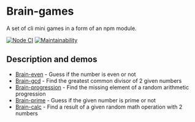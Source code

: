 # Brain-games

A set of cli mini games in a form of an npm module.

[![Node CI](https://github.com/siniiitsa/frontend-project-lvl1/workflows/Node%20CI/badge.svg)](https://github.com/siniiitsa/frontend-project-lvl1/actions)
[![Maintainability](https://api.codeclimate.com/v1/badges/02fd2abd31a0c6e30c85/maintainability)](https://codeclimate.com/github/siniiitsa/frontend-project-lvl1/maintainability)

## Description and demos

- [Brain-even](https://asciinema.org/a/AlkRtONSLF3OUbsGhmuGF2cLN) - Guess if the number is even or not
- [Brain-gcd](https://asciinema.org/a/5uHODBIok6g0yafvm00aGG64B) - Find the greatest common divisor of 2 given numbers
- [Brain-progression](https://asciinema.org/a/crelLbtjfksUY4OiDOffpSYqW) - Find the missing element of a random arithmetic progression
- [Brain-prime](https://asciinema.org/a/kyi1aAyin4E4BXiwEiuCzEgEO) - Guess if the given number is prime or not
- [Brain-calc](https://asciinema.org/a/33j81PdOnrbfj634rwcCxbIvT) - Find a result of a given random math operation with 2 numbers
